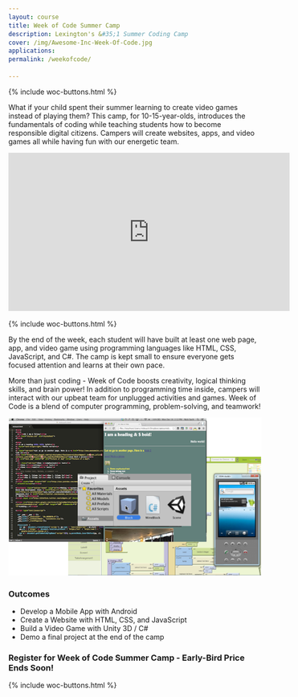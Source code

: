 ```yaml
---
layout: course
title: Week of Code Summer Camp
description: Lexington's &#35;1 Summer Coding Camp
cover: /img/Awesome-Inc-Week-Of-Code.jpg
applications: 
permalink: /weekofcode/

---
```


{% include woc-buttons.html %}

What if your child spent their summer learning to create video games instead of playing them? This camp, for 10-15-year-olds, introduces the fundamentals of coding while teaching students how to become responsible digital citizens. Campers will create websites, apps, and video games all while having fun with our energetic team.

<div class="embed-responsive embed-responsive-16by9"><iframe width="560" height="315" src="https://www.youtube.com/embed/daWr1oOWd-Y" frameborder="0" allowfullscreen></iframe></div>

{% include woc-buttons.html %}

By the end of the week, each student will have built at least one web page, app, and video game using programming languages like HTML, CSS, JavaScript, and C#. The camp is kept small to ensure everyone gets focused attention and learns at their own pace.

More than just coding - Week of Code boosts creativity, logical thinking skills, and brain power! In addition to programming time inside, campers will interact with our upbeat team for unplugged activities and games. Week of Code is a blend of computer programming, problem-solving, and teamwork!

<img alt="Week of Code screenshots of app, game, website" src="/img/weekofcode_screenshots.png" class="img-responsive">

### Outcomes

- Develop a Mobile App with Android
- Create a Website with HTML, CSS, and JavaScript
- Build a Video Game with Unity 3D / C#
- Demo a final project at the end of the camp

### Register for Week of Code Summer Camp - Early-Bird Price Ends Soon! 
{% include woc-buttons.html %}
